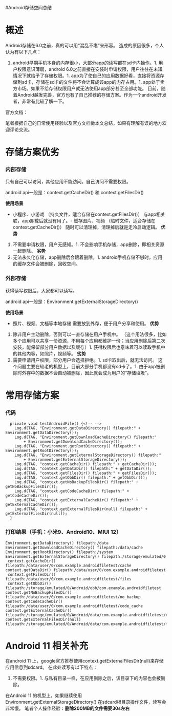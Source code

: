 #Android存储空间总结
# 概述

Android存储在6.0之前，真的可以用“混乱不堪”来形容。 造成的原因很多，个人认为有以下几点：
1. android早期手机本身的内存很小，大部分app的读写都在sd卡内操作。1. 用户权限意识薄弱，android 6.0之前直接在安装时申请权限，用户往往在未知情况下就给予了存储权限。1. app为了使自己的应用数据好看，直接将资源存储到sd卡，存储在sd卡的文件将不会计算成该app的内存占用。1. app处于卖方市场。如果不给存储权限用户就无法使用app部分甚至全部功能。
目前，随着Android越发完善，官方也有了自己推荐的存储方案。作为一个android开发者，非常有比较了解一下。

>  
 官方文档： 


笔者根据自己的日常使用经验以及官方文档做本文总结，如果有理解有误的地方欢迎评论交流。

# 存储方案优劣

### 内部存储

只有自己可以访问，其他应用不能访问。自己访问不需要权限。

>  
 android api一般是：context.getCacheDir() 和 context.getFilesDir() 


**使用场景**
- 小程序、小游戏 （持久文件，适合存储在context.getFilesDir()） 与app相关联，app卸载后就没有用了。- 缓存图片、视频 （临时文件，适合存储在context.getCacheDir()） 随时可以清理掉，清理掉后就是走冷启动逻辑。
**优势**
1. 不需要申请权限，用户无感知。1. 不会影响手机存储，app删除，即相关资源一起删除。
**劣势**
1. 无法永久化存储，app删除后会跟着删除。1. android手机存储不够时，应用的缓存文件会被删除，回收空间。
### 外部存储

获得读写权限后，大家都可以读写。

>  
 android api一般是：Environment.getExternalStorageDirectory() 


**使用场景**
- 照片、视频、文档等本地存储 需要放到外存，便于用户分享和使用。
**优势**
1. 除非用户主动删除，否则可以一直存储在用户手机中。 （这个用法很多，比如多个应用可以共享一份资源，不用每个应用都维护一份；当应用删除后第二次安装，能保留部分用户数据以及缓存）1. 获得权限后也意味着可以读取手机中的其他内容，如照片，视频等。
**劣势**
1. 需要申请用户权限，部分用户会选择拒绝。1. sd卡取出后，就无法访问。 这个问题主要在较老的机型上，目前大部分手机都没有sd卡了。1. 由于app被删除时外存中的数据不会自动被删除，因此就会成为用户的“存储垃圾”。
# 常用存储方案

### 代码

```
  private void testAndroidFile() {<!-- -->
    Log.d(TAG, "Environment.getDataDirectory() filepath:" + Environment.getDataDirectory());
    Log.d(TAG, "Environment.getDownloadCacheDirectory() filepath:"
        + Environment.getDownloadCacheDirectory());
    Log.d(TAG, "Environment.getRootDirectory() filepath:" + Environment.getRootDirectory());
    Log.d(TAG, "Environment.getExternalStorageDirectory() filepath:"
        + Environment.getExternalStorageDirectory());
    Log.d(TAG, "context.getCacheDir() filepath:" + getCacheDir());
    Log.d(TAG, "context.getDataDir() filepath:" + getDataDir());
    Log.d(TAG, "context.getFilesDir() filepath:" + getFilesDir());
    Log.d(TAG, "context.getObbDir() filepath:" + getObbDir());
    Log.d(TAG, "context.getNoBackupFilesDir() filepath:" + getNoBackupFilesDir());
    Log.d(TAG, "context.getCodeCacheDir() filepath:" + getCodeCacheDir());
    Log.d(TAG, "context.getExternalCacheDir() filepath:" + getExternalCacheDir());
    Log.d(TAG, "context.getExternalFilesDir(null) filepath:" + getExternalFilesDir(null));
  }

```

### 打印结果（手机：小米9、Android10、MIUI 12）

```
Environment.getDataDirectory() filepath:/data
Environment.getDownloadCacheDirectory() filepath:/data/cache
Environment.getRootDirectory() filepath:/system
Environment.getExternalStorageDirectory() filepath:/storage/emulated/0
 context.getCacheDir() filepath:/data/user/0/com.example.androidfiletest/cache
context.getDataDir() filepath:/data/user/0/com.example.androidfiletest
 context.getFilesDir() filepath:/data/user/0/com.example.androidfiletest/files
 context.getObbDir() filepath:/storage/emulated/0/Android/obb/com.example.androidfiletest
context.getNoBackupFilesDir() filepath:/data/user/0/com.example.androidfiletest/no_backup
context.getCodeCacheDir() filepath:/data/user/0/com.example.androidfiletest/code_cache
context.getExternalCacheDir() filepath:/storage/emulated/0/Android/data/com.example.androidfiletest/cache
context.getExternalFilesDir(null) filepath:/storage/emulated/0/Android/data/com.example.androidfiletest/files

```

# Android 11 相关补充

在android 11 上，google官方推荐使用context.getExternalFilesDir(null)来存储应用信息到sdcard。 在此处读写有以下特点：
1. 不需要权限。1. 与私有目录一样，在应用删除之后，该目录下的内容也会被删除。
>  
 在Android 11 的机型上，如果继续使用Environment.getExternalStorageDirectory() 在sdcard根目录操作文件，读写会非常慢。 
 笔者个人操作经验：**删除200MB的文件需要30s左右** 

